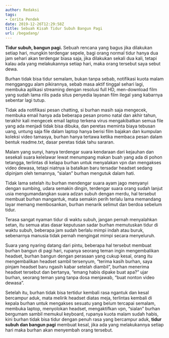 ```yaml
---
author: Redaksi
tags:
- Cerita Pendek
date: 2019-12-26T12:29:58Z
title: Sebuah Kisah Tidur Subuh Bangun Pagi
url: /begadang/
---
```


**Tidur subuh, bangun pagi.** Sebuah rencana yang bagus jika dilakukan setiap hari, mungkin terdengar sepele, bagi orang normal tidur hanya dua jam sehari akan terdengar biasa saja, jika dilakukan sekali dua kali, tetapi kalau ada yang melakukannya setiap hari, maka orang tersebut saya sebut dewa.

Burhan tidak bisa tidur semalam, bukan tanpa sebab, notifikasi kuota malam mengganggu alam pikirannya, sebab masa aktif tinggal sehari lagi, membuka aplikasi streaming dengan resolusi full HD, men-download film yang sudah lama rilis pada situs penyedia layanan film ilegal yang kabarnya sebentar lagi tutup.

Tidak ada notifikasi pesan chatting, si burhan masih saja mengecek, membuka email hanya ada beberapa pesan promo natal dan akhir tahun, terakhir kali mengecek email laptop terkena virus mengakibatkan semua file yang ada menjadi tidak bisa dibuka, dan peretas meminta biaya tebusan uang, untung saja file dalam laptop hanya berisi film bajakan dan kumpulan koleksi video tamasya, burhan hanya tertawa ketika membaca pesan dalam bentuk readme.txt, dasar peretas tidak tahu sararan.

Malam yang sunyi, hanya terdengar suara kendaraan dari kejauhan dan sesekali suara kelelawar lewat menumpang makan buah yang ada di pohon tetangga, terlintas di kelapa burhan untuk menyalakan vpn dan mengakses video dewasa, tetapi niatnya ia batalkan baru tersadar headset sedang dipinjam oleh temannya, &#8220;sialan&#8221; burhan mengutuk dalam hati.

Tidak lama setelah itu burhan mendengar suara ayam jago menyanyi dengan sumbing, udara semakin dingin, terdengar suara orang sudah lanjut usia mengumandangkan suara adzan subuh dengan merdu, hal tersebut membuat burhan mangantuk, mata semakin perih terlalu lama memandang layar memang membosankan, burhan menarik selimut dan berdoa sebelum tidur.

Terasa sangat nyaman tidur di waktu subuh, jangan pernah menyalahkan setan, itu semua atas dasar keputusan sadar burhan memutuskan tidur di waktu subuh, beberapa jam sudah berlalu mimpi indah atau buruk, sebenarnya manusia tidak pernah mengingat mimpi secara menyeluruh.

Suara yang nyaring datang dari pintu, beberapa hal tersebut membuat burhan bangun di pagi hari, rupanya seorang teman ingin mengembalikan headset, burhan bangun dengan perasaan yang cukup kesal, orang itu mengembalikan headset sambil tersenyum, &#8220;terima kasih burhan, saya pinjam headset baru ngasih kabar setelah diambil&#8221;, burhan menerima headset tersebut dan bertanya, &#8220;emang habis dipake buat apa?&#8221; ujar burhan, seorang teman yang tanpa dosa menjawab, &#8220;buat nonton video dewasa&#8221;.

Setelah itu, burhan tidak bisa tertidur kembali rasa ngantuk dan kesal bercampur aduk, mata melirik headset diatas meja, terlintas kembali di kepala burhan untuk mengakses sesuatu yang belum tercapai semalam, membuka laptop, menyolokan headset, mengaktifkan vpn, &#8220;sialan&#8221; burhan bergumam sambil memukul keyboard, rupanya kuota malam sudah habis, kini burhan tidak bisa tidur dengan penuh rasa yang bercampur aduk, **tidur subuh dan bangun pagi** membuat kesal, jika ada yang melakukannya setiap hari maka burhan akan menyembah orang tersebut.